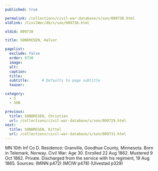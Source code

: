 ```yaml
---
published: true

permalink: /collections/civil-war-database/s/son/009730.html
oldlink: /CivilWar/db/s/son/009730.html

oldid: 009730

title: SONDRESEN, Halvor

pagelist:
  exclude: false
  order: 9730
  image: 
  alt:
  caption:
  title:
  subtitle:      # Defaults to page subtitle
  teaser:

category: 
  - S 
  - SON

previous:
  title: SONDRESEN, Christian
  url: /collections/civil-war-database/s/son/009729.html  
next:
  title: SONDRESEN, Kittel
  url: /collections/civil-war-database/s/son/009731.html   
---
```

MN 10th Inf Co D. Residence: Granville, Goodhue County, Minnesota. Born in Telemark, Norway. Civil War: Age 30. Enrolled 22 Aug 1862. Mustered 9 Oct 1862. Private. Discharged from the service with his regiment, 19 Aug 1865. Sources: (MINN p472) (MCIW p478) (Ulvestad p329)